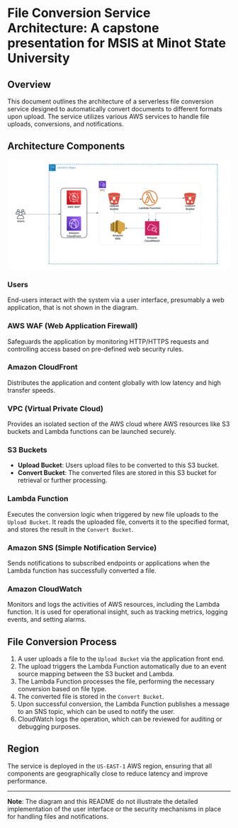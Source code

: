 # File Conversion Service Architecture: A capstone presentation for MSIS at Minot State University

## Overview
This document outlines the architecture of a serverless file conversion service designed to automatically convert documents to different formats upon upload. The service utilizes various AWS services to handle file uploads, conversions, and notifications.

## Architecture Components

![File Conversion Service Architecture](fileconversion1.png)

### Users
End-users interact with the system via a user interface, presumably a web application, that is not shown in the diagram.

### AWS WAF (Web Application Firewall)
Safeguards the application by monitoring HTTP/HTTPS requests and controlling access based on pre-defined web security rules.

### Amazon CloudFront
Distributes the application and content globally with low latency and high transfer speeds.

### VPC (Virtual Private Cloud)
Provides an isolated section of the AWS cloud where AWS resources like S3 buckets and Lambda functions can be launched securely.

### S3 Buckets
- **Upload Bucket**: Users upload files to be converted to this S3 bucket.
- **Convert Bucket**: The converted files are stored in this S3 bucket for retrieval or further processing.

### Lambda Function
Executes the conversion logic when triggered by new file uploads to the `Upload Bucket`. It reads the uploaded file, converts it to the specified format, and stores the result in the `Convert Bucket`.

### Amazon SNS (Simple Notification Service)
Sends notifications to subscribed endpoints or applications when the Lambda function has successfully converted a file.

### Amazon CloudWatch
Monitors and logs the activities of AWS resources, including the Lambda function. It is used for operational insight, such as tracking metrics, logging events, and setting alarms.

## File Conversion Process
1. A user uploads a file to the `Upload Bucket` via the application front end.
2. The upload triggers the Lambda Function automatically due to an event source mapping between the S3 bucket and Lambda.
3. The Lambda Function processes the file, performing the necessary conversion based on file type.
4. The converted file is stored in the `Convert Bucket`.
5. Upon successful conversion, the Lambda Function publishes a message to an SNS topic, which can be used to notify the user.
6. CloudWatch logs the operation, which can be reviewed for auditing or debugging purposes.

## Region
The service is deployed in the `US-EAST-1` AWS region, ensuring that all components are geographically close to reduce latency and improve performance.

---

**Note**: The diagram and this README do not illustrate the detailed implementation of the user interface or the security mechanisms in place for handling files and notifications.
